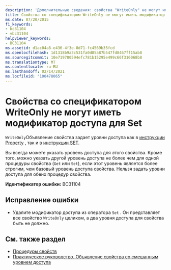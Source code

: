 ```yaml
---
description: 'Дополнительные сведения: свойства "WriteOnly" не могут иметь модификатор доступа для "Set"'
title: Свойства со спецификатором WriteOnly не могут иметь модификатор доступа для Set
ms.date: 07/20/2015
f1_keywords:
- bc31104
- vbc31104
helpviewer_keywords:
- BC31104
ms.assetid: d1ac04a8-e436-4f3e-8d71-fc4569b35fcd
ms.openlocfilehash: 1d1318b9a3c531fa0d85a87b547fd8467ff15ab8
ms.sourcegitcommit: 10e719780594efc781b15295e499c66f316068b8
ms.translationtype: MT
ms.contentlocale: ru-RU
ms.lasthandoff: 02/14/2021
ms.locfileid: "100478065"
---
```

# <a name="writeonly-properties-cannot-have-an-access-modifier-on-set"></a>Свойства со спецификатором WriteOnly не могут иметь модификатор доступа для Set

`WriteOnly`Объявление свойства задает уровни доступа как в [инструкции Property](../language-reference/statements/property-statement.md) , так и в [инструкции SET](../language-reference/statements/set-statement.md).  
  
 Вы всегда можете указать уровень доступа для этого свойства. Кроме того, можно указать другой уровень доступа не более чем для одной процедуры свойства (`Get` или `Set`), если этот уровень является более строгим, чем базовый уровень доступа свойства. Нельзя задать уровни доступа для обеих процедур свойства.  
  
 **Идентификатор ошибки:** BC31104  
  
## <a name="to-correct-this-error"></a>Исправление ошибки  
  
- Удалите модификатор доступа из оператора `Set` . Он представляет все свойство `WriteOnly` целиком, а два уровня доступа для свойства быть не должно.  
  
## <a name="see-also"></a>См. также раздел

- [Процедуры свойств](../programming-guide/language-features/procedures/property-procedures.md)
- [Практическое руководство. Объявление свойства со смешанным уровнем доступа](../programming-guide/language-features/procedures/how-to-declare-a-property-with-mixed-access-levels.md)
